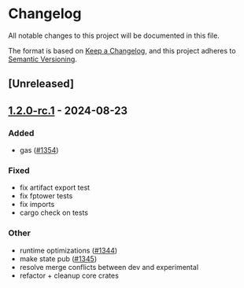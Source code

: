 # Changelog

All notable changes to this project will be documented in this file.

The format is based on [Keep a Changelog](https://keepachangelog.com/en/1.0.0/),
and this project adheres to [Semantic Versioning](https://semver.org/spec/v2.0.0.html).

## [Unreleased]

## [1.2.0-rc.1](https://github.com/succinctlabs/sp1/releases/tag/sp1-core-executor-v1.2.0-rc.1) - 2024-08-23

### Added

- gas ([#1354](https://github.com/succinctlabs/sp1/pull/1354))

### Fixed

- fix artifact export test
- fix fptower tests
- fix imports
- cargo check on tests

### Other

- runtime optimizations ([#1344](https://github.com/succinctlabs/sp1/pull/1344))
- make state pub ([#1345](https://github.com/succinctlabs/sp1/pull/1345))
- resolve merge conflicts between dev and experimental
- refactor + cleanup core crates
